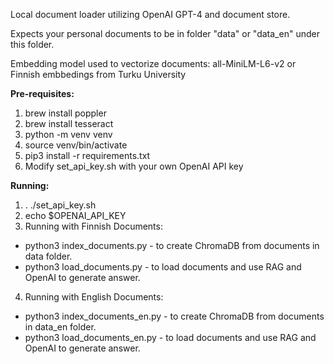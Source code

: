 Local document loader utilizing OpenAI GPT-4 and document store.

Expects your personal documents to be in folder "data" or "data_en" under this folder.

Embedding model used to vectorize documents: all-MiniLM-L6-v2 or Finnish embbedings from Turku University

**Pre-requisites:**

1. brew install poppler
2. brew install tesseract
3. python -m venv venv
4. source venv/bin/activate
5. pip3 install -r requirements.txt
6. Modify set_api_key.sh with your own OpenAI API key

**Running:**

1. . ./set_api_key.sh
2. echo $OPENAI_API_KEY
3. Running with Finnish Documents:
- python3 index_documents.py - to create ChromaDB from documents in data folder.
- python3 load_documents.py - to load documents and use RAG and OpenAI to generate answer.
  
4. Running with English Documents:
- python3 index_documents_en.py - to create ChromaDB from documents in data_en folder.
- python3 load_documents_en.py - to load documents and use RAG and OpenAI to generate answer.
   




